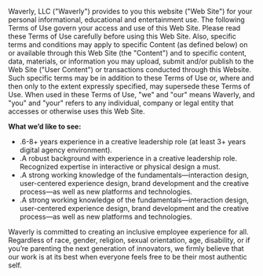 Waverly, LLC ("Waverly") provides to you this website ("Web Site") for your personal informational, educational and entertainment use. The following Terms of Use govern your access and use of this Web Site. Please read these Terms of Use carefully before using this Web Site. Also, specific terms and conditions may apply to specific Content (as defined below) on or available through this Web Site (the "Content") and to specific content, data, materials, or information you may upload, submit and/or publish to the Web Site ("User Content") or transactions conducted through this Website. Such specific terms may be in addition to these Terms of Use or, where and then only to the extent expressly specified, may supersede these Terms of Use.
When used in these Terms of Use, "we" and "our" means Waverly, and "you" and "your" refers to any individual, company or legal entity that accesses or otherwise uses this Web Site.

**What we’d like to see:**
* .6-8+ years experience in a creative leadership role (at least 3+ years digital agency environment).
* .A robust background with experience in a creative leadership role. Recognized expertise in interactive or physical design a must.
* .A strong working knowledge of the fundamentals—interaction design, user-centered experience design, brand development and the creative process—as well as new platforms and technologies.
* .A strong working knowledge of the fundamentals—interaction design, user-centered experience design, brand development and the creative process—as well as new platforms and technologies.

Waverly is committed to creating an inclusive employee experience for all. Regardless of race, gender, religion, sexual orientation, age, disability, or if you’re parenting the next generation of innovators, we firmly believe that our work is at its best when everyone feels free to be their most authentic self.
